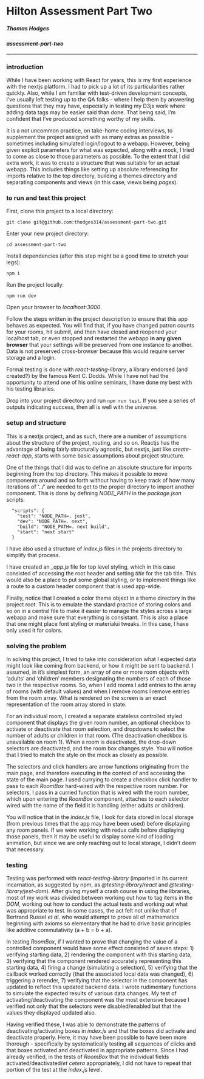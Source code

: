 # Hilton Assessment Part Two
##### Thomas Hodges

#### _assessment-part-two_
---

### introduction
While I have been working with React for years, this is my first experience with the nextjs platform. I had to pick up a lot of its particularities rather quickly. Also, while I am familiar with test-driven development concepts, I’ve usually left testing up to the QA folks - where I help them by answering questions that they may have, especially in testing my D3js work where adding data tags may be easier said than done. That being said, I’m confident that I’ve produced something worthy of my skills.

It is a not uncommon practice, on take-home coding interviews, to supplement the project assigned with as many extras as possible - sometimes including simulated login/logout to a webapp. However, being given explicit parameters for what was expected, along with a mock, I tried to come as close to those parameters as possible. To the extent that I did extra work, it was to create a structure that was suitable for an actual webapp. This includes things like setting up absolute referencing for imports relative to the top directory, building a themes directory and separating components and views (in this case, views being _pages_).

### to run and test this project
First, clone this project to a local directory:

`git clone git@github.com:thodges314/assessment-part-two.git`

Enter your new project directory:

`cd assessment-part-two`

Install dependencies (after this step might be a good time to stretch your legs):

`npm i`

Run the project locally:

`npm run dev`

Open your browser to _localhost:3000_.

Follow the steps written in the project description to ensure that this app behaves as expected.  You will find that, if you have changed patron counts for your rooms, hit submit, and then have closed and reopened your localhost tab, or even stopped and restarted the webapp __in any given browser__ that your settings will be preserved from one instance to another.  Data is not preserved cross-browser because this would require server storage and a login.

Formal testing is done with _react-testing-library_, a library endorsed (and created?) by the famous Kent C. Dodds.  While I have not had the opportunity to attend one of his online seminars, I have done my best with his testing libraries.

Drop into your project directory and run `npm run test`.  If you see a series of outputs indicating success, then all is well with the universe.

### setup and structure
This is a nextjs project, and as such, there are a number of assumptions about the structure of the project, routing, and so on.  Reactjs has the advantage of being fairly structurally agnostic, but nextjs, just like _create-react-app_, starts with some basic assumptions about project structure.

One of the things that I did was to define an absolute structure for imports beginning from the top directory.  This makes it possible to move components around and so forth without having to keep track of how many iterations of '../' are needed to get to the proper directory to import another component.  This is done by defining _NODE\_PATH_ in the _package.json_ scripts:
```
  "scripts": {
    "test": "NODE_PATH=. jest",
    "dev": "NODE_PATH=. next",
    "build": "NODE_PATH=. next build",
    "start": "next start"
  }
  ```
I have also used a structure of _index.js_ files in the projects directory to simplify that process.

I have created an _\_app.js_ file for top level styling, which in this case consisted of accessing the root header and setting _title_ for the tab title.  This would also be a place to put some global styling, or to implement things like a route to a custom header component that is used app-wide.

Finally, notice that I created a color theme object in a theme directory in the project root.  This is to emulate the standard practice of storing colors and so on in a central file to make it easier to manage the styles across a large webapp and make sure that everything is consistant.  This is also a place that one might place font styling or materialui tweaks.  In this case, I have only used it for colors.

### solving the problem
In solving this project, I tried to take into consideration what I expected data might look like coming from backend, or how it might be sent to backend. I assumed, in it’s simplest form, an array of one or more room objects with ‘adults’ and ‘children’ members designating the numbers of each of those two in the respective rooms. So, when I add rooms I add entries to the array of rooms (with default values) and when I remove rooms I remove entries from the room array. What is rendered on the screen is an exact representation of the room array stored in state.

For an individual room, I created a separate stateless controlled styled component that displays the given room number, an optional checkbox to activate or deactivate that room selection, and dropdowns to select the number of adults or children in that room. (The deactivation checkbox is unavailable on room 1). When a room is deactivated, the drop-down selectors are deactivated, and the room box changes style. You will notice that I tried to match the style on the mock as closely as possible.

The selectors and click handlers are arrow functions originating from the main page, and therefore executing in the context of and accessing the state of the main page. I used currying to create a checkbox click handler to pass to each _RoomBox_  hard-wired with the respective room number. For selectors, I pass in a curried function that is wired with the room number, which upon entering the _RoomBox_ component, attaches to each selector wired with the name of the field it is handling (either adults or children).

You will notice that in the _index.js_ file, I look for data stored in local storage (from previous times that the app may have been used) before displaying any room panels. If we were working with redux calls before displaying those panels, then it may be useful to display some kind of loading animation, but since we are only reaching out to local storage, I didn’t deem that necessary.

### testing
Testing was performed with _react-testing-library_ (imported in its current incarnation, as suggested by npm, as _@testing-library/react_ and _@testing-library/jest-dom_). After giving myself a crash course in using the libraries, most of my work was divided between working out how to tag items in the _DOM_, working out how to conduct the actual tests and working out what was appropriate to test. In some cases, the act felt not unlike that of Bertrand Russel _et al._ who would attempt to prove all of mathematics beginning with axioms so elementary that he had to drive basic principles like additive commutativity (a + b = b + a).

In testing _RoomBox_, if I wanted to prove that changing the value of a controlled component would have some effect consisted of seven steps: 1) verifying starting data, 2) rendering the component with this starting data, 3) verifying that the component rendered accurately representing this starting data, 4) firing a change (simulating a selection), 5) verifying that the callback worked correctly (that the associated local data was changed), 6) triggering a rerender, 7) verifying that the selector in the component has updated to reflect this updated backend data. I wrote rudimentary functions to simulate the expected results of various data changes. My test of activating/deactivating the component was the most extensive because I verified not only that the selectors were disabled/enabled but that the values they displayed updated also.

Having verified these, I was able to demonstrate the patterns of deactivating/activating boxes in _index.js_ and that the boxes did activate and deactivate properly. Here, it may have been possible to have been more thorough - specifically by systematically testing all sequences of clicks and that boxes activated and deactivated in appropriate patterns. Since I had already verified, in the tests of _RoomBox_ that the individual fields activated/deactivated/_et cetera_ appropriately, I did not have to repeat that portion of the test at the _index.js_ level.
